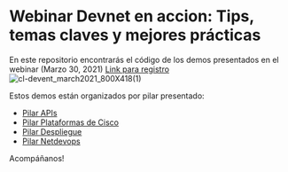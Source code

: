 # Webinar Devnet en accion: Tips, temas claves y mejores prácticas

En este repositorio encontrarás el código de los demos presentados en el webinar (Marzo 30, 2021)
[Link para registro](https://community.cisco.com/t5/eventos-general/devnet-en-acci%C3%B3n-tips-temas-claves-y-mejores-pr%C3%A1cticas-cl-evento/ba-p/4310121)
![cl-devent_march2021_800X418(1)](https://user-images.githubusercontent.com/9137865/112859279-e6a0ce80-906f-11eb-99de-7e8194b79ec1.png)

Estos demos están organizados por pilar presentado:

- [Pilar APIs](./api_use_pillar)
- [Pilar Plataformas de Cisco](./cisco_platforms_pillar)
- [Pilar Despliegue](./deploy_pillar)
- [Pilar Netdevops](./netdevops_pillar)

Acompáñanos!
